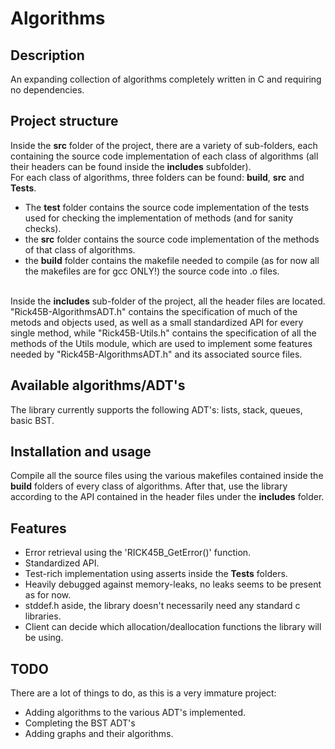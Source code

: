 # Algorithms
## Description
An expanding collection of algorithms completely written in C and requiring no dependencies.
## Project structure
Inside the **src** folder of the project, there are a variety of sub-folders, each containing the source code implementation of each class of algorithms (all their headers can be found inside the **includes** subfolder).<br>
For each class of algorithms, three folders can be found: **build**, **src** and **Tests**.
* The **test** folder contains the source code implementation of the tests used for checking the implementation of methods (and for sanity checks).
* the **src** folder contains the source code implementation of the methods of that class of algorithms.
* the **build** folder contains the makefile needed to compile (as for now all the makefiles are for gcc ONLY!) the source code into .o files.<br><br>

Inside the **includes** sub-folder of the project, all the header files are located. "Rick45B-AlgorithmsADT.h" contains the specification of much of the metods and objects used, as well as a small standardized API for every single method, while "Rick45B-Utils.h" contains the specification of all the methods of the Utils module, which are used to implement some features needed by "Rick45B-AlgorithmsADT.h" and its associated source files.

## Available algorithms/ADT's
The library currently supports the following ADT's: lists, stack, queues, basic BST.

## Installation and usage
Compile all the source files using the various makefiles contained inside the **build** folders of every class of algorithms. After that, use the library according to the API contained in the header files under the **includes** folder.

## Features
* Error retrieval using the 'RICK45B_GetError()' function.
* Standardized API.
* Test-rich implementation using asserts inside the **Tests** folders.
* Heavily debugged against memory-leaks, no leaks seems to be present as for now.
* stddef.h aside, the library doesn't necessarily need any standard c libraries.
* Client can decide which allocation/deallocation functions the library will be using.

## TODO
There are a lot of things to do, as this is a very immature project:
* Adding algorithms to the various ADT's implemented.
* Completing the BST ADT's
* Adding graphs and their algorithms.
